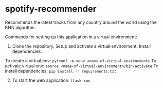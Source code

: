 # spotify-recommender
Recommends the latest tracks from any country around the world using the KNN algorithm.

Commands for setting up this application in a virtual environment:

1. Clone the repository. Setup and activate a virtual environment. Install dependencies.

To create a virtual env: ```python3 -m venv <name-of-virtual-environment>```
To activate virtual env: ```source <name-of-virtual-environment>/bin/activate```
To install dependencies: ```pip install -r requirements.txt```

2. To start the web application: ```flask run```
